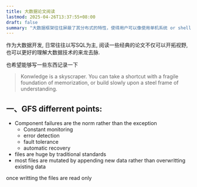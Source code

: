 ```yaml
---
title: 大数据论文阅读
lastmod: 2025-04-26T13:37:55+08:00
draft: false
summary: "大数据框架往往屏蔽了其分布式的特性，使得用户可以像使用单机系统 or shell脚本的方式使用它们。想要深入掌控大数据框架，了解各个框架的设计背景、解决了什么样的问题，有什么不足，未来如何迭代都尤为重要，经典论文阅读就给我们提供了这样的机会。"
---
```


作为大数据开发, 日常往往以写SQL为主, 阅读一些经典的论文不仅可以开拓视野, 也可以更好的理解大数据技术的来龙去脉.

也希望能够写一些东西记录一下

> Konwledge is a skyscraper. You can take a shortcut with a fragile foundation of memorization,
> or build slowly upon a steel frame of understanding.



## 一、GFS differrent points:

-   Component failures are the norm rather than the exception
    -   Constant monitoring
    -   error detection
    -   fault tolerance
    -   automatic recovery
-   files are huge by traditional standards
-   most files are mutated by appending new data rather than overwritting existing data

once writting the files are read only
